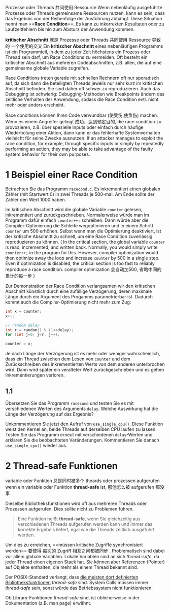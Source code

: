 Prozesse oder Threads 共同使用 Ressource 
Wenn nebenläufig ausgeführte Prozesse oder Threads gemeinsame Ressourcen nutzen, kann es sein, dass das Ergebnis von der Reihenfolge der Ausführung abhängt. Diese Situation nennt man ==**Race Condition**==. Es kann zu inkorrekten Resultaten oder zu Laufzeitfehlern bis hin zum Absturz der Anwendung kommen.

 **kritischer Abschnitt** 就是 Prozesse oder Threads 共同使用 Ressource  导致的 一个使用的交叉 
Ein **kritischer Abschnitt** eines nebenläufigen Programms ist ein Programmteil, in dem zu jeder Zeit höchstens ein Prozess oder Thread sein darf, um Race Conditions zu vermeiden. Oft besteht ein kritischer Abschnitt aus mehreren Codeabschnitten, z.B. allen, die auf eine gemeinsame globale Variable zugreifen.

Race Conditions treten gerade mit schnellen Rechnern oft nur sporadisch auf, da sich dann die beteiligten Threads jeweils nur sehr kurz im kritischen Abschnitt befinden. Sie sind daher oft schwer zu reproduzieren. Auch das Debugging ist schwierig: Debugging-Methoden wie Breakpoints ändern das zeitliche Verhalten der Anwendung, sodass die Race Condition evtl. nicht mehr oder anders erscheint.

Race conditions können Ihren Code verwundbar (使受伤,使负伤) machen: Wenn es einem Angreifer gelingt  成功，达到预定目的, die race condition zu provozieren, z.B. über spezielle Inputs oder einfach durch häufige Wiederholung einer Aktion, dann kann er das fehlerhafte Systemverhalten vielleicht für seine Zwecke ausnutzen.
If an attacker manages to exploit the race condition, for example, through specific inputs or simply by repeatedly performing an action, they may be able to take advantage of the faulty system behavior for their own purposes.

# 1 Beispiel einer Race Condition

Betrachten Sie das Programm `racecond.c`. Es inkrementiert einen globalen Zähler (mit Startwert 0) in zwei Threads je 500-mal. Am Ende sollte der Zähler den Wert 1000 haben. 

Im kritischen Abschnitt wird die globale Variable `counter` gelesen, inkrementiert und zurückgeschrieben. Normalerweise würde man im Programm dafür einfach `counter++;` schreiben. Dann würde aber die Compiler-Optimierung die Schleife wegoptimieren und in einem Schritt `counter` um 500 erhöhen. Selbst wenn man die Optimierung deaktiviert, ist der kritische Abschnitt zu schnell, um eine Race Condition zuverlässig reproduzieren zu können.
(
In the critical section, the global variable `counter` is read, incremented, and written back. Normally, you would simply write `counter++;` in the program for this. However, compiler optimization would then optimize away the loop and increase `counter` by 500 in a single step. Even if optimization is disabled, the critical section is too fast to reliably reproduce a race condition.
compiler optimization 会自动加500, 省略中间的累计的每一步 
)


Zur Demonstration der Race Condition verlangsamen wir den kritischen Abschnitt künstlich durch eine zufällige Verzögerung, deren maximale Länge durch ein Argument des Progamms parametrierbar ist. Dadurch kommt auch die Compiler-Optimierung nicht mehr zum Zug:

```c
int x = counter;
x++;

// random delay
int r = random() % (1<<delay);
for (int j=0; j<r; j++);

counter = x;

```

Je nach Länge der Verzögerung ist es mehr oder weniger wahrscheinlich, dass ein Thread zwischen dem Lesen von `counter` und dem Zurückschreiben des inkrementierten Werts von dem anderen unterbrochen wird. Dann wird später ein veralteter Wert zurückgeschrieben und es gehen Inkrementierungen verloren.

## 1.1 
Übersetzen Sie das Programm `racecond` und testen Sie es mit verschiedenen Werten des Arguments `delay`. Welche Auswirkung hat die Länge der Verzögerung auf das Ergebnis?

Unkommentieren Sie jetzt den Aufruf von `use_single_cpu()`. Diese Funktion weist den Kernel an, beide Threads auf derselben CPU laufen zu lassen. Testen Sie das Programm erneut mit verschiedenen `delay`-Werten und erklären Sie die beobachteten Veränderungen. Kommentieren Sie danach `use_single_cpu()` wieder aus.



# 2 Thread-safe Funktionen
variable oder Funktion  总是同时被多个 theards oder prozessen aufgerufen
wenn ein variable oder Funktion  **thread-safe**  ist,  那他怎么被 aufgerufen 都没事 

Dieselbe Bibliotheksfunktionen wird oft aus mehreren Threads oder Prozessen aufgerufen. Dies sollte nicht zu Problemen führen.

> Eine Funktion heißt **thread-safe**, wenn Sie gleichzeitig aus verschiedenen Threads aufgerufen werden kann und immer das korrekte Ergebnis liefert, egal wie die Threads zeitlich ausgeführt werden.

Um dies zu erreichen, ==müssen kritische Zugriffe synchronisiert werden== 要使得 每次的 Zugriff 相互之间都被同步 . Problematisch sind dabei vor allem globale Variablen. Lokale Variablen sind an sich _thread-safe_, da jeder Thread einen eigenen Stack hat. Sie können aber Referenzen (Pointer) auf Objekte enthalten, die mehr als einem Thread bekannt sind.

Der POSIX-Standard verlangt, dass [die meisten dort definierten Bibliotheksfunktionen](https://pubs.opengroup.org/onlinepubs/9699919799/functions/V2_chap02.html#tag_15_09) _thread-safe_ sind. System Calls müssen immer _thread-safe_ sein, sonst würde das Betriebssystem nicht funktionieren.

Ob Library-Funktionen _thread-safe_ sind, ist üblicherweise in der Dokumentation (z.B. man page) erwähnt.
